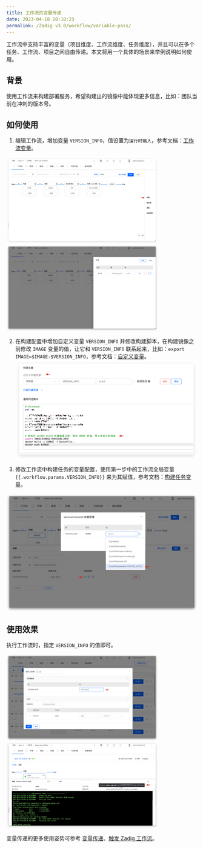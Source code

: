 ```yaml
---
title: 工作流的变量传递
date: 2023-04-18 20:18:23
permalink: /Zadig v3.0/workflow/variable-pass/
---
```


工作流中支持丰富的变量（项目维度、工作流维度、任务维度），并且可以在多个任务、工作流、项目之间自由传递。本文将用一个具体的场景来举例说明如何使用。

## 背景

使用工作流来构建部署服务，希望构建出的镜像中能体现更多信息，比如：团队当前在冲刺的版本号。

## 如何使用

1. 编辑工作流，增加变量 `VERSION_INFO`，值设置为`运行时输入`，参考文档：[工作流变量](/cn/Zadig%20v3.0/project/common-workflow/#工作流)。

<img src="../../../../_images/var_pass_demo_3.png" width="400">
<img src="../../../../_images/var_pass_demo_2.png" width="400">

2. 在构建配置中增加自定义变量 `VERSION_INFO` 并修改构建脚本，在构建镜像之前修改 `IMAGE` 变量的值，让它和 `VERSION_INFO` 联系起来，比如：`export IMAGE=$IMAGE-$VERSION_INFO`，参考文档：[自定义变量](/cn/Zadig%20v3.0/project/build/#构建变量)。
![变量传递](../../../../_images/var_pass_demo_1.png)

3. 修改工作流中构建任务的变量配置，使用第一步中的工作流全局变量 <span v-pre>`{{.workflow.params.VERSION_INFO}}`</span> 来为其赋值，参考文档：[构建任务变量](/cn/Zadig%20v3.0/project/common-workflow/#构建任务)。

![变量传递](../../../../_images/var_pass_demo_4.png)

## 使用效果

执行工作流时，指定 `VERSION_INFO` 的值即可。

<img src="../../../../_images/var_pass_demo_5.png" width="400">
<img src="../../../../_images/var_pass_demo_6.png" width="400">

变量传递的更多使用姿势可参考 [变量传递](/cn/Zadig%20v3.0/project/common-workflow/#变量传递)、[触发 Zadig 工作流](/cn/Zadig%20v3.0/project/workflow-jobs/#触发-zadig-工作流)。
